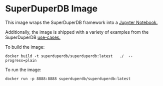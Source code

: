 # SuperDuperDB Image

This image wraps the SuperDuperDB framework into a [Jupyter Notebook.](https://github.com/jupyterhub/zero-to-jupyterhub-k8s/blob/main/images/singleuser-sample/Dockerfile) 

Additionally, the image is shipped with a variety of examples from the SuperDuperDB [use-cases.](https://github.com/SuperDuperDB/superduperdb/tree/main//docs/content/use_cases/items)


To build the image: 

```shell
docker build -t superduperdb/superduperdb:latest   ./  --progress=plain
```


To run the image:

```shell
docker run -p 8888:8888 superduperdb/superduperdb:latest
``` 
